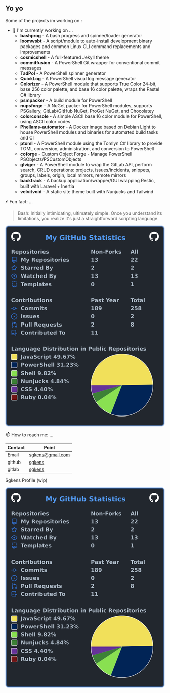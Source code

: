 ## Yo yo

Some of the projects im working on :

- 🔭 I'm currently working on ...
  - **bashprog** - A bash progress and spinner/loader generator
  - **loomwsbt** - A script/module to auto-install development binary packages and common Linux CLI command replacements and improvements
  - **cosmicshell** - A full-featured Jekyll theme
  - **commitfusion** - A PowerShell Git wrapper for conventional commit messages
  - **TadPol** - A PowerShell spinner generator
  - **QuickLog** - A PowerShell visual log message generator
  - **Colorizer** - A PowerShell module that supports True Color 24-bit, base 256 color palette, and base 16 color palette, wraps the Pastel C# library
  - **psmpacker** - A build module for PowerShell
  - **nupsforge** - A NuGet packer for PowerShell modules, supports PSGallery, GitLab/GitHub NuGet, ProGet NuGet, and Chocolatey
  - **colorconsole** - A simple ASCII base 16 color module for PowerShell, using ASCII color codes
  - **Phellams-automator** - A Docker image based on Debian Light to house PowerShell modules and binaries for automated build tasks and CI
  - **ptoml** - A PowerShell module using the Tomlyn C# library to provide TOML conversion, administration, and conversion to PowerShell
  - **coforge** - Custom Object Forge - Manage PowerShell PSObjects/PSCustomObjects
  - **glviger** - A PowerShell module to wrap the GitLab API, perform search, CRUD operations: projects, issues/incidents, snippets, groups, labels, origin, local mirrors, remote mirrors
  - **backtrack** - A backup application/wrapper/GUI wrapping Restic, built with Laravel + Inertia
  - **velvitvoid** - A static site theme built with Nunjucks and Tailwind

⚡ Fun fact: ...

> Bash: Initially intimidating, ultimately simple. Once you understand its limitations, you realize it's just a straightforward scripting language.

![My user statistics](images/userstats.svg)

📫 How to reach me: ...
 
| Contact | Point |
|-|-|
|Email|sgkens@gmail.com|
|github|[sgkens](https://gitlab.com/sgkens)|
|gitlab|[sgkens](https://gitlab.com/sgkens)|

<!--
**sgkens/.github** is a ✨ _special_ ✨ repository because its `profile/README.md` (this file) appears on your GitHub profile.

Here are some ideas to get you started:

- 🔭 I’m currently working on ...
- 🌱 I’m currently learning ...
- 👯 I’m looking to collaborate on ...
- 🤔 I’m looking for help with ...
- 💬 Ask me about ...
- 📫 How to reach me: ...
- ⚡ Fun fact: ...
-->

Sgkens Profile (wip)

![My user statistics](images/userstats.svg)
